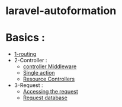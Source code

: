 # laravel-autoformation
# Basics : 
 - [1-routing](https://github.com/lharrak-botaina/laravel-autoformation/tree/main/basics)
 - 2-Controller : 
     - [controller Middleware](https://github.com/lharrak-botaina/laravel-autoformation/tree/main/liteNotes)
     - [Single action](https://github.com/lharrak-botaina/laravel-autoformation/tree/main/basics)
     - [Resource Controllers](https://github.com/lharrak-botaina/laravel-autoformation/tree/main/basics)
 - 3-Request :
     - [Accessing the request](https://github.com/lharrak-botaina/laravel-autoformation/tree/main/basics)
     - [Request database](https://github.com/lharrak-botaina/laravel-autoformation/tree/main/liteNotes)
